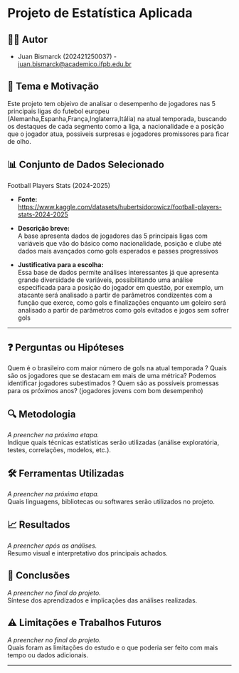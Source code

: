 # Projeto de Estatística Aplicada

## 🧑‍💻 Autor
- Juan Bismarck (202421250037) - juan.bismarck@academico.ifpb.edu.br

## 🎯 Tema e Motivação  
Este projeto tem objeivo de analisar o desempenho de jogadores nas 5 principais ligas do futebol europeu (Alemanha,Espanha,França,Inglaterra,Itália) na atual temporada, buscando os destaques de cada segmento como a liga, a nacionalidade e a posição que o jogador atua, possiveis surpresas e jogadores promissores para ficar de olho.

## 📊 Conjunto de Dados Selecionado  
Football Players Stats (2024-2025)

- **Fonte:**  
https://www.kaggle.com/datasets/hubertsidorowicz/football-players-stats-2024-2025

- **Descrição breve:**  
A base apresenta dados de jogadores das 5 principais ligas com variáveis que vão do básico como nacionalidade, posição e clube até dados mais avançados como gols esperados e passes progressivos

- **Justificativa para a escolha:**  
Essa base de dados permite análises interessantes já que apresenta grande diversidade de variáveis, possibilitando uma análise especificada para a posição do jogador em questão, por exemplo, um atacante será analisado a partir de parâmetros condizentes com a função que exerce, como gols e finalizações enquanto um goleiro será analisado a partir de parâmetros como gols evitados e jogos sem sofrer gols 
---

## ❓ Perguntas ou Hipóteses  
Quem é o brasileiro com maior número de gols na atual temporada ?
Quais são os jogadores que se destacam em mais de uma métrica?
Podemos identificar jogadores subestimados ?
Quem são as possíveis promessas para os próximos anos? (jogadores jovens com bom desempenho)

## 🔍 Metodologia  
*A preencher na próxima etapa.*  
Indique quais técnicas estatísticas serão utilizadas (análise exploratória, testes, correlações, modelos, etc.).

## 🛠️ Ferramentas Utilizadas  
*A preencher na próxima etapa.*  
Quais linguagens, bibliotecas ou softwares serão utilizados no projeto.

## 📈 Resultados  
*A preencher após as análises.*  
Resumo visual e interpretativo dos principais achados.

## 📌 Conclusões  
*A preencher no final do projeto.*  
Síntese dos aprendizados e implicações das análises realizadas.

## ⚠️ Limitações e Trabalhos Futuros  
*A preencher no final do projeto.*  
Quais foram as limitações do estudo e o que poderia ser feito com mais tempo ou dados adicionais.

---

